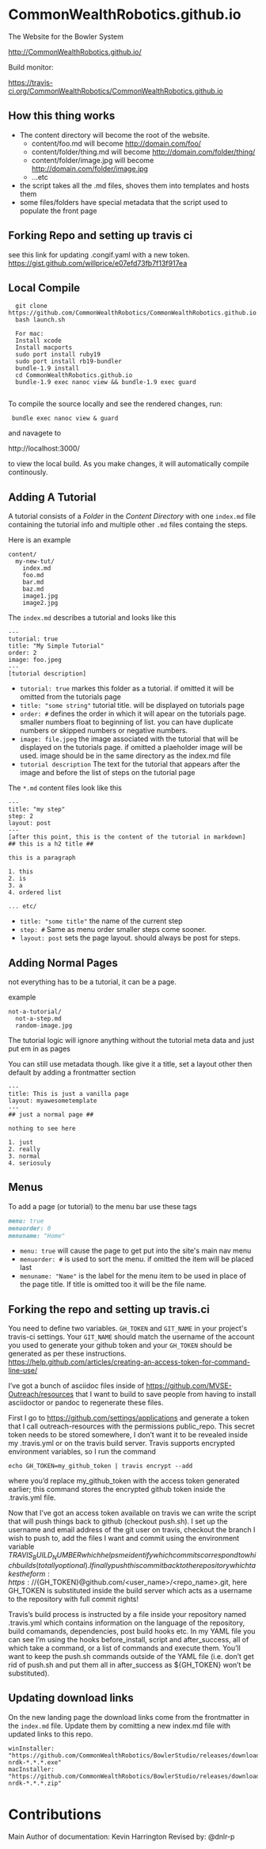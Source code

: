 CommonWealthRobotics.github.io
========================

The Website for the Bowler System

http://CommonWealthRobotics.github.io/

Build monitor:

https://travis-ci.org/CommonWealthRobotics/CommonWealthRobotics.github.io

## How this thing works ##
* The content directory will become the root of the website.
  - content/foo.md will become http://domain.com/foo/
  - content/folder/thing.md will become http://domain.com/folder/thing/
  - content/folder/image.jpg will become http://domain.com/folder/image.jpg
  - ...etc
* the script takes all the .md files, shoves them into templates and hosts them
* some files/folders have special metadata that the script used to populate the front page

## Forking Repo and setting up travis ci ##
see this link for updating .congif.yaml with a new token. https://gist.github.com/willprice/e07efd73fb7f13f917ea

## Local Compile ##
```
  git clone https://github.com/CommonWealthRobotics/CommonWealthRobotics.github.io.git
  bash launch.sh
  
  For mac:
  Install xcode
  Install macports
  sudo port install ruby19
  sudo port install rb19-bundler
  bundle-1.9 install
  cd CommonWealthRobotics.github.io
  bundle-1.9 exec nanoc view && bundle-1.9 exec guard


```
To compile the source locally and see the rendered changes, run:
```
 bundle exec nanoc view & guard
```
and navagete to 


http://localhost:3000/

to view the local build. As you make changes, it will automatically compile continously. 

## Adding A Tutorial ##
A tutorial consists of a *Folder* in the *Content Directory* with one `index.md` file containing the tutorial info and multiple other `.md` files containg the steps.

Here is an example
```
content/
  my-new-tut/
    index.md
    foo.md
    bar.md
    baz.md
    image1.jpg
    image2.jpg
```

The `index.md` describes a tutorial and looks like this
```
---
tutorial: true
title: "My Simple Tutorial"
order: 2
image: foo.jpeg
---
[tutorial description]
```
* `tutorial: true` markes this folder as a tutorial. if omitted it will be omitted from the tutorials page
* `title: "some string"` tutorial title. will be displayed on tutorials page
* `order: #` defines the order in which it will apear on the tutorials page. smaller numbers float to beginning of list. you can have duplicate numbers or skipped numbers or negative numbers.
* `image: file.jpeg` the image associated with the tutorial that will be displayed on the tutorials page. if omitted a plaeholder image will be used. image should be in the same directory as the index.md file
* `tutorial description` The text for the tutorial that appears after the image and before the list of steps on the tutorial page


The `*.md` content files look like this

```
---
title: "my step"
step: 2
layout: post
---
[after this point, this is the content of the tutorial in markdown]
## this is a h2 title ##

this is a paragraph

1. this
2. is
3. a
4. ordered list

... etc/

```

* `title: "some title"` the name of the current step
* `step: #` Same as menu order smaller steps come sooner.
* `layout: post` sets the page layout. should always be post for steps.

## Adding Normal Pages ##
not everything has to be a tutorial, it can be a page.

example
```
not-a-tutorial/
  not-a-step.md
  random-image.jpg
```

The tutorial logic will ignore anything without the tutorial meta data and just put em in as pages

You can still use metadata though. like give it a title, set a layout other then default by adding a frontmatter section

```
---
title: This is just a vanilla page
layout: myawesometemplate
---
## just a normal page ##

nothing to see here

1. just
2. really
3. normal
4. seriosuly
```

## Menus ##

To add a page (or tutorial) to the menu bar use these tags
``` markdown
menu: true
menuorder: 0
menuname: "Home"
```
* `menu: true` will cause the page to get put into the site's main nav menu
* `menuorder: #` is used to sort the menu. if omitted the item will be placed last
* `menuname: "Name"` is the label for the menu item to be used in place of the page title. If title is omitted too it will be the file name.

## Forking the repo and setting up travis.ci ##
You need to define two variables. `GH_TOKEN` and `GIT_NAME` in your project's travis-ci settings.
Your `GIT_NAME` should match the username of the account you used to generate your github token and your `GH_TOKEN` should be generated as per these instructions. https://help.github.com/articles/creating-an-access-token-for-command-line-use/

I’ve got a bunch of asciidoc files inside of https://github.com/MVSE-Outreach/resources that I want to build to save people from having to install asciidoctor or pandoc to regenerate these files.

First I go to https://github.com/settings/applications and generate a token that I call outreach-resources with the permissions public_repo. This secret token needs to be stored somewhere, I don’t want it to be revealed inside my .travis.yml or on the travis build server. Travis supports encrypted environment variables, so I run the command 
```
echo GH_TOKEN=my_github_token | travis encrypt --add 
```
where you’d replace my_github_token with the access token generated earlier; this command stores the encrypted github token inside the .travis.yml file.

Now that I’ve got an access token available on travis we can write the script that will push things back to github (checkout push.sh). I set up the username and email address of the git user on travis, checkout the branch I wish to push to, add the files I want and commit using the environment variable $TRAVIS_BUILD_NUMBER which helps me identify which commits correspond to which builds (totally optional). I finally push this commit back to the repository which takes the form: https://${GH_TOKEN}@github.com/<user_name>/<repo_name>.git, here GH_TOKEN is substituted inside the build server which acts as a username to the repository with full commit rights!

Travis’s build process is instructed by a file inside your repository named .travis.yml which contains information on the language of the repository, build comamands, dependencies, post build hooks etc. In my YAML file you can see I’m using the hooks before_install, script and after_success, all of which take a command, or a list of commands and execute them. You’ll want to keep the push.sh commands outside of the YAML file (i.e. don’t get rid of push.sh and put them all in after_success as ${GH_TOKEN} won’t be substituted).

## Updating download links ##

On the new landing page the download links come from the frontmatter in the `index.md` file.
Update them by comitting a new index.md file with updated links to this repo.
```
winInstaller: "https://github.com/CommonWealthRobotics/BowlerStudio/releases/download/*.*.*/Windows-nrdk-*.*.*.exe"
macInstaller: "https://github.com/CommonWealthRobotics/BowlerStudio/releases/download/*.*.*/MacOSX-nrdk-*.*.*.zip"
```
# Contributions

Main Author of documentation: Kevin Harrington
Revised by: @dnlr-p
